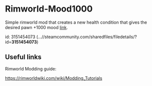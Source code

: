# Rimworld-Mood1000

Simple rimworld mod that creates a new health condition that gives the desired pawn +1000 mood [link](https://steamcommunity.com/sharedfiles/filedetails/?id=3151454073).

id: 3151454073 (...//steamcommunity.com/sharedfiles/filedetails/?id=**3151454073**)

## Useful links

Rimworld Modding guide:

https://rimworldwiki.com/wiki/Modding_Tutorials
